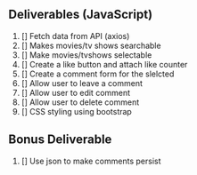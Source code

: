 ## Deliverables (JavaScript)
1. [] Fetch data from API (axios)
2. [] Makes movies/tv shows searchable
3. [] Make movies/tvshows selectable
4. [] Create a like button and attach like counter
5. [] Create a comment form for the slelcted
6. [] Allow user to leave a comment
7. [] Allow user to edit comment 
8. [] Allow user to delete comment
9. [] CSS styling using bootstrap

## Bonus Deliverable
1. [] Use json to make comments persist